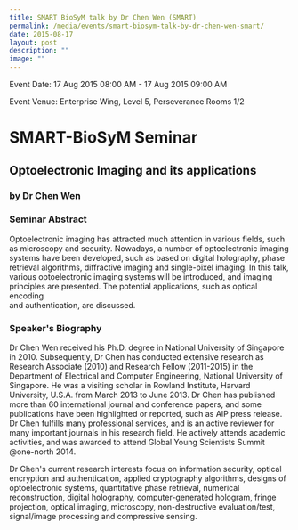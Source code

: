 ```yaml
---
title: SMART BioSyM talk by Dr Chen Wen (SMART)
permalink: /media/events/smart-biosym-talk-by-dr-chen-wen-smart/
date: 2015-08-17
layout: post
description: ""
image: ""
---
```


Event Date: 17 Aug 2015 08:00 AM - 17 Aug 2015 09:00 AM

Event Venue: Enterprise Wing, Level 5, Perseverance Rooms 1/2

SMART-BioSyM Seminar
====================

Optoelectronic Imaging and its applications
-------------------------------------------

### by Dr Chen Wen

### Seminar Abstract

Optoelectronic imaging has attracted much attention in various fields, such as microscopy and security. Nowadays, a number of optoelectronic imaging systems have been developed, such as based on digital holography, phase retrieval algorithms, diffractive imaging and single-pixel imaging. In this talk, various optoelectronic imaging systems will be introduced, and imaging principles are presented. The potential applications, such as optical encoding  
and authentication, are discussed.

### Speaker's Biography

Dr Chen Wen received his Ph.D. degree in National University of Singapore in 2010. Subsequently, Dr Chen has conducted extensive research as Research Associate (2010) and Research Fellow (2011-2015) in the Department of Electrical and Computer Engineering, National University of Singapore. He was a visiting scholar in Rowland Institute, Harvard University, U.S.A. from March 2013 to June 2013. Dr Chen has published more than 60 international journal and conference papers, and some publications have been highlighted or reported, such as AIP press release. Dr Chen fulfills many professional services, and is an active reviewer for many important journals in his research field. He actively attends academic activities, and was awarded to attend Global Young Scientists Summit @one-north 2014.  
  
Dr Chen's current research interests focus on information security, optical encryption and authentication, applied cryptography algorithms, designs of optoelectronic systems, quantitative phase retrieval, numerical reconstruction, digital holography, computer-generated hologram, fringe projection, optical imaging, microscopy, non-destructive evaluation/test, signal/image processing and compressive sensing.